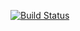 [![Build Status](https://travis-ci.org/LWZearfoss/Bugtastic.svg?branch=master)](https://travis-ci.org/LWZearfoss/Bugtastic)
